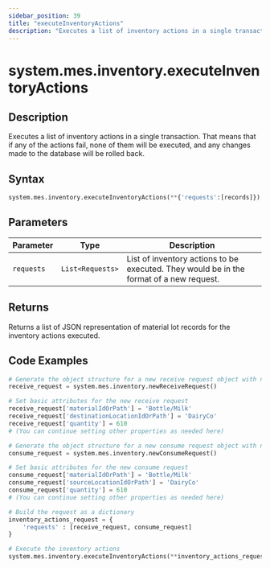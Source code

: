 ```yaml
---
sidebar_position: 39
title: "executeInventoryActions"
description: "Executes a list of inventory actions in a single transaction. That means that if any of the actions fail, none of them will be executed, and any changes made to the database will be rolled back."
---
```


# system.mes.inventory.executeInventoryActions

## Description

Executes a list of inventory actions in a single transaction. That means that if any of the actions fail, 
none of them will be executed, and any changes made to the database will be rolled back.

## Syntax
```python
system.mes.inventory.executeInventoryActions(**{'requests':[records]})
```

## Parameters

| Parameter  | Type              | Description                                                                             |
|------------|-------------------|-----------------------------------------------------------------------------------------|
| `requests` | `List<Requests>`  | List of inventory actions to be executed. They would be in the format of a new request. |


## Returns

Returns a list of JSON representation of material lot records for the inventory actions executed.

## Code Examples

```python
# Generate the object structure for a new receive request object with no initial arguments
receive_request = system.mes.inventory.newReceiveRequest()

# Set basic attributes for the new receive request
receive_request['materialIdOrPath'] = 'Bottle/Milk'
receive_request['destinationLocationIdOrPath'] = 'DairyCo'
receive_request['quantity'] = 610
# (You can continue setting other properties as needed here)

# Generate the object structure for a new consume request object with no initial arguments
consume_request = system.mes.inventory.newConsumeRequest()

# Set basic attributes for the new consume request
consume_request['materialIdOrPath'] = 'Bottle/Milk'
consume_request['sourceLocationIdOrPath'] = 'DairyCo'
consume_request['quantity'] = 610
# (You can continue setting other properties as needed here)

# Build the request as a dictionary
inventory_actions_request = {
    'requests' : [receive_request, consume_request]
}

# Execute the inventory actions
system.mes.inventory.executeInventoryActions(**inventory_actions_request)
```